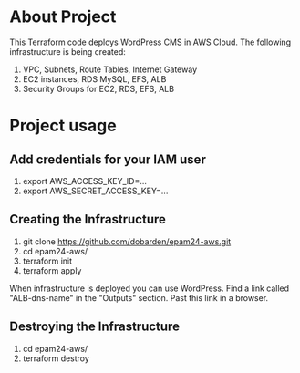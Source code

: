 

# About Project

This Terraform code deploys WordPress CMS in AWS Cloud. The following infrastructure is being created:

1) VPC, Subnets, Route Tables, Internet Gateway
2) EC2 instances, RDS MySQL, EFS, ALB
3) Security Groups for EC2, RDS, EFS, ALB

# Project usage

## Add credentials for your IAM user
1. export AWS_ACCESS_KEY_ID=...
2. export AWS_SECRET_ACCESS_KEY=...

## Creating the Infrastructure
1. git clone https://github.com/dobarden/epam24-aws.git
2. cd epam24-aws/
3. terraform init
4. terraform apply

When infrastructure is deployed you can use WordPress. Find a link called "ALB-dns-name" in the "Outputs" section. Past this link in a browser.

## Destroying the Infrastructure
1. cd epam24-aws/
2. terraform destroy
